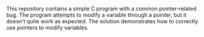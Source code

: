 This repository contains a simple C program with a common pointer-related bug. The program attempts to modify a variable through a pointer, but it doesn't quite work as expected. The solution demonstrates how to correctly use pointers to modify variables.